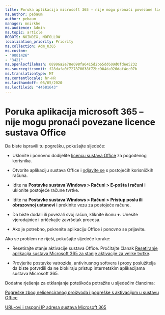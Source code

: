```yaml
---
title: Poruka aplikacija microsoft 365 – nije mogu pronaći povezane licence sustava Office
ms.author: pebaum
author: pebaum
manager: mnirkhe
ms.audience: Admin
ms.topic: article
ROBOTS: NOINDEX, NOFOLLOW
localization_priority: Priority
ms.collection: Adm_O365
ms.custom:
- "9001426"
- "3421"
ms.openlocfilehash: 08996a2e78e098fa6415d2b65dd609d0fdee5232
ms.sourcegitcommit: f28dafa0f727870038f72bc904da926daf4ec07b
ms.translationtype: MT
ms.contentlocale: hr-HR
ms.lasthandoff: 06/05/2020
ms.locfileid: "44581643"
---
```

# <a name="microsoft-365-apps-message---couldnt-find-office-licenses-associated"></a>Poruka aplikacija microsoft 365 – nije mogu pronaći povezane licence sustava Office

Da biste ispravili tu pogrešku, pokušajte sljedeće:

- Uklonite i ponovno dodijelite [licencu sustava Office](https://docs.microsoft.com/microsoft-365/admin/manage/assign-licenses-to-users) za pogođenog korisnika.

- Otvorite aplikaciju sustava Office i [odjavite se](https://support.office.com/article/sign-out-of-office-5a20dc11-47e9-4b6f-945d-478cb6d92071) s postojećih korisničkih računa.

- Idite na **Postavke sustava Windows > Računi > E-pošta i računi** i uklonite postojeće račune tvrtke.

- Idite na **Postavke sustava Windows > Računi > Pristup poslu ili obrazovnoj ustanovi** i prekinite vezu za postojeće račune.

- Da biste dodali ili povezali svoj račun, kliknite ikonu **+**. Unesite vjerodajnice i pričekajte završetak procesa.

- Ako je potrebno, pokrenite aplikaciju Office i ponovno se prijavite.

Ako se problem ne riješi, pokušajte sljedeće korake:

- Resetirajte stanje aktivacije sustava Office. Pročitajte članak [Resetiranje aplikacija sustava Microsoft 365 za stanje aktivacije za velike tvrtke](https://docs.microsoft.com/office365/troubleshoot/activation/reset-office-365-proplus-activation-state).

- Provjerite postavke vatrozida, antivirusnog softvera i proxy poslužitelja da biste potvrdili da ne blokiraju pristup internetskim aplikacijama sustava Microsoft 365. 

Dodatne rješenja za otklanjanje poteškoća potražite u sljedećim člancima:

[Pogreške zbog nelicenciranog proizvoda i pogreške s aktivacijom u sustavu Office](https://support.office.com/Article/0d23d3c0-c19c-4b2f-9845-5344fedc4380?wt.mc_id=Alchemy_ClientDIA)

[URL-ovi i rasponi IP adresa sustava Microsoft 365](https://docs.microsoft.com/office365/enterprise/urls-and-ip-address-ranges)
